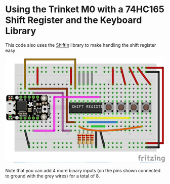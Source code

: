 # Using the Trinket M0 with a 74HC165 Shift Register and the Keyboard Library

This code also uses the [ShiftIn](https://github.com/InfectedBytes/ArduinoShiftIn) library to make handling the shift register easy

![Circuit Image](TrinketM0_Shift_In.png)

Note that you can add 4 more binary inputs (on the pins shown connected to ground with the grey wires) for a total of 8.
